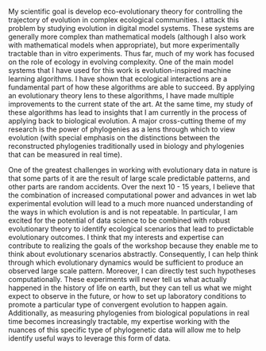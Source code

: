 My scientific goal is develop eco-evolutionary theory for controlling the trajectory of evolution in complex ecological communities. I attack this problem by studying evolution in digital model systems. These systems are generally more complex than mathematical models (although I also work with mathematical models when appropriate), but more experimentally tractable than in vitro experiments. Thus far, much of my work has focused on the role of ecology in evolving complexity. One of the main model systems that I have used for this work is evolution-inspired machine learning algorithms. I have shown that ecological interactions are a fundamental part of how these algorithms are able to succeed. By applying an evolutionary theory lens to these algorithms, I have made multiple improvements to the current state of the art. At the same time, my study of these algorithms has lead to insights that I am currently in the process of applying back to biological evolution. A major cross-cutting theme of my research is the power of phylogenies as a lens through which to view evolution (with special emphasis on the distinctions between the reconstructed phylogenies traditionally used in biology and phylogenies that can be measured in real time).

One of the greatest challenges in working with evolutionary data in nature is that some parts of it are the result of large scale predictable patterns, and other parts are random accidents. Over the next 10 - 15 years, I believe that the combination of increased computational power and advances in wet lab experimental evolution will lead to a much more nuanced understanding of the ways in which evolution is and is not repeatable. In particular, I am excited for the potential of data science to be combined with robust evolutionary theory to identify ecological scenarios that lead to predictable evolutionary outcomes. I think that my interests and expertise can contribute to realizing the goals of the workshop because they enable me to think about evolutionary scenarios abstractly. Consequently, I can help think through which evolutionary dynamics would be sufficient to produce an observed large scale pattern. Moreover, I can directly test such hypotheses computationally. These experiments will never tell us what actually happened in the history of life on earth, but they can tell us what we might expect to observe in the future, or how to set up laboratory conditions to promote a particular type of convergent evolution to happen again. Additionally, as measuring phylogenies from biological populations in real time becomes increasingly tractable, my expertise working with the nuances of this specific type of phylogenetic data will allow me to help identify useful ways to leverage this form of data.